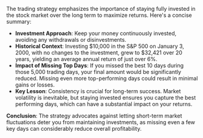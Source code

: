 The trading strategy emphasizes the importance of staying fully invested in the stock market over the long term to maximize returns. Here's a concise summary:

- **Investment Approach**: Keep your money continuously invested, avoiding any withdrawals or disinvestments.
- **Historical Context**: Investing $10,000 in the S&P 500 on January 3, 2000, with no changes to the investment, grew to $32,421 over 20 years, yielding an average annual return of just over 6%.
- **Impact of Missing Top Days**: If you missed the best 10 days during those 5,000 trading days, your final amount would be significantly reduced. Missing even more top-performing days could result in minimal gains or losses.
- **Key Lesson**: Consistency is crucial for long-term success. Market volatility is inevitable, but staying invested ensures you capture the best performing days, which can have a substantial impact on your returns.

**Conclusion**: The strategy advocates against letting short-term market fluctuations deter you from maintaining investments, as missing even a few key days can considerably reduce overall profitability.
